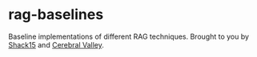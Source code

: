 # rag-baselines
Baseline implementations of different RAG techniques. Brought to you by [Shack15](https://www.shack15.com/) and [Cerebral Valley](https://cerebralvalley.ai). 
